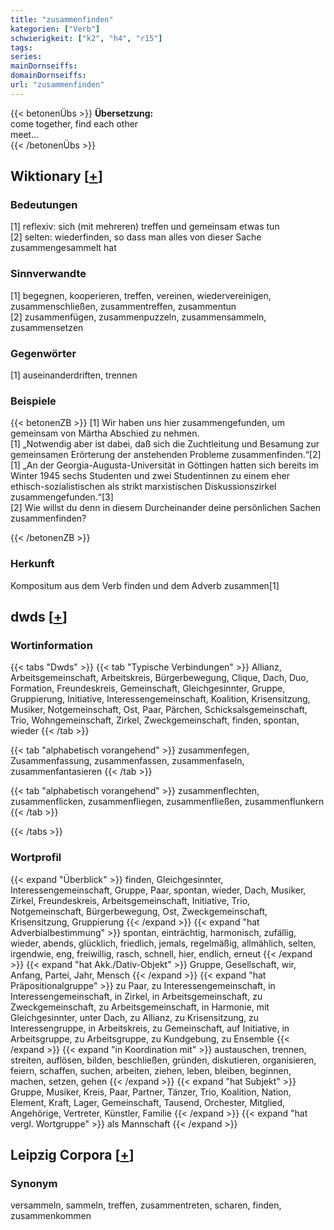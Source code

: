 ```yaml
---
title: "zusammenfinden"
kategorien: ["Verb"]
schwierigkeit: ["k2", "h4", "r15"]
tags:
series:
mainDornseiffs:
domainDornseiffs:
url: "zusammenfinden"
---
```


{{< betonenÜbs >}}
**Übersetzung:**  
come together, find each other  
meet...  
{{< /betonenÜbs >}}

## Wiktionary [[+](https://de.wiktionary.org/wiki/zusammenfinden)]

### Bedeutungen
[1] reflexiv: sich (mit mehreren) treffen und gemeinsam etwas tun  
[2] selten: wiederfinden, so dass man alles von dieser Sache zusammengesammelt hat  

### Sinnverwandte
[1] begegnen, kooperieren, treffen, vereinen, wiedervereinigen, zusammenschließen, zusammentreffen, zusammentun  
[2] zusammenfügen, zusammenpuzzeln, zusammensammeln, zusammensetzen  

### Gegenwörter
[1] auseinanderdriften, trennen  

### Beispiele
{{< betonenZB >}}
[1] Wir haben uns hier zusammengefunden, um gemeinsam von Märtha Abschied zu nehmen.  
[1] „Notwendig aber ist dabei, daß sich die Zuchtleitung und Besamung zur gemeinsamen Erörterung der anstehenden Probleme zusammenfinden.“[2]  
[1] „An der Georgia-Augusta-Universität in Göttingen hatten sich bereits im Winter 1945 sechs Studenten und zwei Studentinnen zu einem eher ethisch-sozialistischen als strikt marxistischen Diskussionszirkel zusammengefunden.“[3]  
[2] Wie willst du denn in diesem Durcheinander deine persönlichen Sachen zusammenfinden?  

{{< /betonenZB >}}
### Herkunft
Kompositum aus dem Verb finden und dem Adverb zusammen[1]  



## dwds [[+](https://www.dwds.de/wb/zusammenfinden)]

### Wortinformation
{{< tabs "Dwds" >}}
{{< tab "Typische Verbindungen" >}}
Allianz, Arbeitsgemeinschaft, Arbeitskreis, Bürgerbewegung, Clique, Dach, Duo, Formation, Freundeskreis, Gemeinschaft, Gleichgesinnter, Gruppe, Gruppierung, Initiative, Interessengemeinschaft, Koalition, Krisensitzung, Musiker, Notgemeinschaft, Ost, Paar, Pärchen, Schicksalsgemeinschaft, Trio, Wohngemeinschaft, Zirkel, Zweckgemeinschaft, finden, spontan, wieder
{{< /tab >}}

{{< tab "alphabetisch vorangehend" >}}
zusammenfegen, Zusammenfassung, zusammenfassen, zusammenfaseln, zusammenfantasieren
{{< /tab >}}

{{< tab "alphabetisch vorangehend" >}}
zusammenflechten, zusammenflicken, zusammenfliegen, zusammenfließen, zusammenflunkern
{{< /tab >}}

{{< /tabs >}}

### Wortprofil
{{< expand "Überblick" >}} finden, Gleichgesinnter, Interessengemeinschaft, Gruppe, Paar, spontan, wieder, Dach, Musiker, Zirkel, Freundeskreis, Arbeitsgemeinschaft, Initiative, Trio, Notgemeinschaft, Bürgerbewegung, Ost, Zweckgemeinschaft, Krisensitzung, Gruppierung {{< /expand >}}
{{< expand "hat Adverbialbestimmung" >}} spontan, einträchtig, harmonisch, zufällig, wieder, abends, glücklich, friedlich, jemals, regelmäßig, allmählich, selten, irgendwie, eng, freiwillig, rasch, schnell, hier, endlich, erneut {{< /expand >}}
{{< expand "hat Akk./Dativ-Objekt" >}} Gruppe, Gesellschaft, wir, Anfang, Partei, Jahr, Mensch {{< /expand >}}
{{< expand "hat Präpositionalgruppe" >}} zu Paar, zu Interessengemeinschaft, in Interessengemeinschaft, in Zirkel, in Arbeitsgemeinschaft, zu Zweckgemeinschaft, zu Arbeitsgemeinschaft, in Harmonie, mit Gleichgesinnter, unter Dach, zu Allianz, zu Krisensitzung, zu Interessengruppe, in Arbeitskreis, zu Gemeinschaft, auf Initiative, in Arbeitsgruppe, zu Arbeitsgruppe, zu Kundgebung, zu Ensemble {{< /expand >}}
{{< expand "in Koordination mit" >}} austauschen, trennen, streiten, auflösen, bilden, beschließen, gründen, diskutieren, organisieren, feiern, schaffen, suchen, arbeiten, ziehen, leben, bleiben, beginnen, machen, setzen, gehen {{< /expand >}}
{{< expand "hat Subjekt" >}} Gruppe, Musiker, Kreis, Paar, Partner, Tänzer, Trio, Koalition, Nation, Element, Kraft, Lager, Gemeinschaft, Tausend, Orchester, Mitglied, Angehörige, Vertreter, Künstler, Familie {{< /expand >}}
{{< expand "hat vergl. Wortgruppe" >}} als Mannschaft {{< /expand >}}

## Leipzig Corpora [[+](https://corpora.uni-leipzig.de/en/res?word=zusammenfinden&corpusId=deu_newscrawl-public_2018)]


### Synonym
versammeln, sammeln, treffen, zusammentreten, scharen, finden, zusammenkommen

